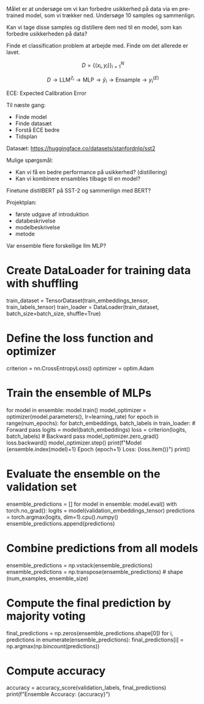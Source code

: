 Målet er at undersøge om vi kan forbedre usikkerhed på data via en pre-trained model, som vi trækker ned. Undersøge 10 samples og sammenlign.

Kan vi tage disse samples og distillere dem ned til en model, som kan forbedre usikkerheden på data?

Finde et classification problem at arbejde med. Finde om det allerede er lavet.

$$ D =\{(x_i, y_i)\}_{i=1}^N $$

$$ D \rightarrow \text{LLM}^{\mathbb{Z}_i} \rightarrow \text{MLP} \rightarrow \hat{y}_i \rightarrow \text{Ensample} \rightarrow y^{(E)}_i$$

ECE: Expected Calibration Error

Til næste gang:

- Finde model
- Finde datasæt
- Forstå ECE bedre
- Tidsplan

Datasæt: https://huggingface.co/datasets/stanfordnlp/sst2

Mulige spørgsmål:

- Kan vi få en bedre performance på usikkerhed? (distillering)
- Kan vi kombinere ensambles tilbage til en model?

Finetune distilBERT på SST-2 og sammenlign med BERT?

Projektplan:

- første udgave af introduktion
- databeskrivelse
- modelbeskrivelse
- metode


Var ensemble flere forskellige llm
MLP?




# Create DataLoader for training data with shuffling
train_dataset = TensorDataset(train_embeddings_tensor, train_labels_tensor)
train_loader = DataLoader(train_dataset, batch_size=batch_size, shuffle=True)

# Define the loss function and optimizer
criterion = nn.CrossEntropyLoss()
optimizer = optim.Adam

# Train the ensemble of MLPs


for model in ensemble:
    model.train()
    model_optimizer = optimizer(model.parameters(), lr=learning_rate)
    for epoch in range(num_epochs):
        for batch_embeddings, batch_labels in train_loader:
            # Forward pass
            logits = model(batch_embeddings)
            loss = criterion(logits, batch_labels)
            # Backward pass
            model_optimizer.zero_grad()
            loss.backward()
            model_optimizer.step()
        print(f"Model {ensemble.index(model)+1} Epoch {epoch+1} Loss: {loss.item()}")
    print()

# Evaluate the ensemble on the validation set
ensemble_predictions = []
for model in ensemble:
    model.eval()
    with torch.no_grad():
        logits = model(validation_embeddings_tensor)
        predictions = torch.argmax(logits, dim=1).cpu().numpy()
        ensemble_predictions.append(predictions)
        
# Combine predictions from all models
ensemble_predictions = np.vstack(ensemble_predictions)
ensemble_predictions = np.transpose(ensemble_predictions)  # shape (num_examples, ensemble_size)

# Compute the final prediction by majority voting
final_predictions = np.zeros(ensemble_predictions.shape[0])
for i, predictions in enumerate(ensemble_predictions):
    final_predictions[i] = np.argmax(np.bincount(predictions))
    
# Compute accuracy
accuracy = accuracy_score(validation_labels, final_predictions)
print(f"Ensemble Accuracy: {accuracy}")